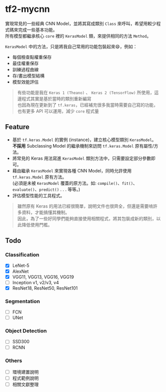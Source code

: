 # tf2-mycnn

實現常見的一些經典 CNN Model，並將其寫成類別 `Class` 來呼叫，希望用較少程式碼來完成一些基本功能。  
所有模型都繼承核心 `core` 裡的 `KerasModel` 類，來提供相同的方法 `Method`。  

`KerasModel` 中的方法，只是將我自己常用的功能包裝起來:smile:，例如：

- 每個檢查點權重保存
- 最佳權重保存
- 訓練過程曲線
- 存/畫出模型結構
- 模型效能評估

> 有些功能是我在 `Keras 1 (Theano)` 、 `Keras 2 (TensorFlow)` 所使用，這邊程式其實是基於當時的類別重新編寫  
> 也因為現在更新到了 `tf.keras`，已經補充很多我當時需要自己寫的功能，也有更多 API 可以運用，減少 `core` 程式量  

## Feature

- 基於 `tf.keras.Model` 的實例 (instance)，建立核心模型類別 `KerasModel`。  
  ****不採用**** Subclassing Model 的繼承機制來訪問 `tf.keras.Model` 原有屬性/方法。
- 將常見的 Keras 用法寫進 `KerasModel` 類別方法中，只需要設定部分參數即可。
- 藉由繼承 `KerasModel` 來實現各種 CNN Model，同時允許使用 `tf.keras.Model` 原有方法。  
  (必須是未被 `KerasModel` 覆蓋的原方法。如: `compile()`、`fit()`、`evaluate()`、`predict()` . . . 等等。)
- 評估模型性能的工具程式。

> 雖然原有 Keras 的用法已經很簡單，說明文件也很齊全，但還是需要啃許多資料，才能搞懂其機制。  
> 因此，為了一些好同學們能夠直接使用相關程式，將其包裝成新的類別，以此降低使用門檻。  

## Todo

### Classification

- [x] LeNet-5
- [x] AlexNet
- [x] VGG11, VGG13, VGG16, VGG19
- [ ] Inception v1, v2/v3, v4
- [x] ResNet18, ResNet50, ResNet101

### Segmentation

- [ ] FCN
- [ ] UNet

### Object Detection

- [ ] SSD300
- [ ] RCNN

### Others

- [ ] 環境建置說明
- [ ] 程式範例說明
- [ ] 相關文獻整理
